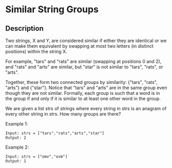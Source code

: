 # Similar String Groups

## Description
Two strings, X and Y, are considered similar if either they are identical or we can make them equivalent by swapping at most two letters (in distinct positions) within the string X.

For example, "tars" and "rats" are similar (swapping at positions 0 and 2), and "rats" and "arts" are similar, but "star" is not similar to "tars", "rats", or "arts".

Together, these form two connected groups by similarity: {"tars", "rats", "arts"} and {"star"}.  Notice that "tars" and "arts" are in the same group even though they are not similar.  Formally, each group is such that a word is in the group if and only if it is similar to at least one other word in the group.

We are given a list strs of strings where every string in strs is an anagram of every other string in strs. How many groups are there?

Example 1:

```
Input: strs = ["tars","rats","arts","star"]
Output: 2
```

Example 2:

```
Input: strs = ["omv","ovm"]
Output: 1
```